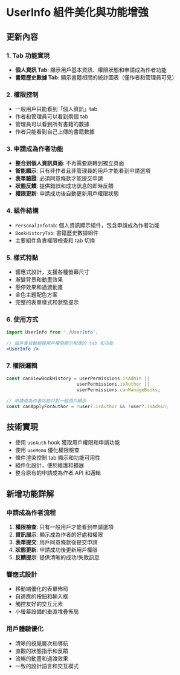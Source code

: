 # UserInfo 組件美化與功能增強

## 更新內容

### 1. Tab 功能實現
- **個人資訊 Tab**: 顯示用戶基本資訊、權限狀態和申請成為作者功能
- **書籍歷史數據 Tab**: 顯示書籍相關的統計圖表（僅作者和管理員可見）

### 2. 權限控制
- 一般用戶只能看到「個人資訊」tab
- 作者和管理員可以看到兩個 tab
- 管理員可以看到所有書籍的數據
- 作者只能看到自己上傳的書籍數據

### 3. 申請成為作者功能
- **整合到個人資訊頁面**: 不再需要跳轉到獨立頁面
- **智能顯示**: 只有非作者且非管理員的用戶才能看到申請選項
- **表單驗證**: 必須同意條款才能提交申請
- **狀態反饋**: 提供錯誤和成功訊息的即時反饋
- **權限更新**: 申請成功後自動更新用戶權限狀態

### 4. 組件結構
- `PersonalInfoTab`: 個人資訊顯示組件，包含申請成為作者功能
- `BookHistoryTab`: 書籍歷史數據組件
- 主要組件負責權限檢查和 tab 切換

### 5. 樣式特點
- 響應式設計，支援各種螢幕尺寸
- 漸變背景和動畫效果
- 懸停效果和過渡動畫
- 金色主題配色方案
- 完整的表單樣式和狀態提示

### 6. 使用方式
```jsx
import UserInfo from './UserInfo';

// 組件會自動根據用戶權限顯示相應的 tab 和功能
<UserInfo />
```

### 7. 權限邏輯
```javascript
const canViewBookHistory = userPermissions.isAdmin || 
                          userPermissions.isAuthor || 
                          userPermissions.canManageBooks;

// 申請成為作者功能只對一般用戶顯示
const canApplyForAuthor = !user?.isAuthor && !user?.isAdmin;
```

## 技術實現

- 使用 `useAuth` hook 獲取用戶權限和申請功能
- 使用 `useMemo` 優化權限檢查
- 條件渲染控制 tab 顯示和功能可用性
- 組件化設計，便於維護和擴展
- 整合原有的申請成為作者 API 和邏輯

## 新增功能詳解

### 申請成為作者流程
1. **權限檢查**: 只有一般用戶才能看到申請選項
2. **資訊展示**: 顯示成為作者的好處和權限
3. **表單提交**: 用戶同意條款後提交申請
4. **狀態更新**: 申請成功後更新用戶權限
5. **反饋提示**: 提供清晰的成功/失敗訊息

### 響應式設計
- 移動端優化的表單佈局
- 自適應的按鈕和輸入框
- 觸控友好的交互元素
- 小螢幕設備的垂直堆疊佈局

### 用戶體驗優化
- 清晰的視覺層次和導航
- 直觀的狀態指示和反饋
- 流暢的動畫和過渡效果
- 一致的設計語言和交互模式

